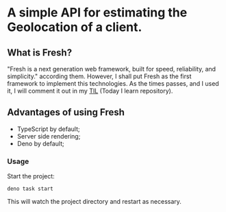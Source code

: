 # A simple API for estimating the Geolocation of a client. 

## What is Fresh?
"Fresh is a next generation web framework, built for speed, reliability, and simplicity." according them.
However, I shall put Fresh as the first framework to implement this technologies. As the times passes, and I used it, I will comment it out in my [TIL](https://github.com/diogojorgebasso/TIL) (Today I learn repository).

## Advantages of using Fresh
- TypeScript by default;
- Server side rendering;
- Deno by default;

### Usage

Start the project:

```
deno task start
```

This will watch the project directory and restart as necessary.
